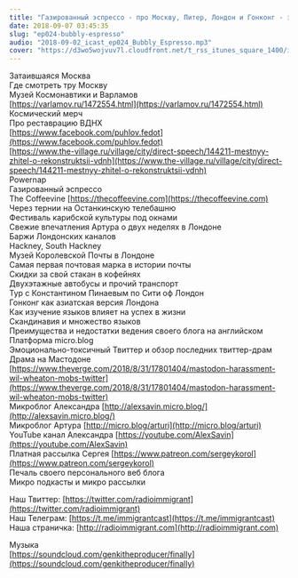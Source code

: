 ```yaml
---
title: "Газированный эспрессо - про Москву, Питер, Лондон и Гонконг - эпизод 24"
date: 2018-09-07 03:45:35
slug: "ep024-bubbly-espresso"
audio: "2018-09-02_icast_ep024_Bubbly_Espresso.mp3"
cover: "https://d3wo5wojvuv7l.cloudfront.net/t_rss_itunes_square_1400/images.spreaker.com/original/d20daaa729fc8cae11f6717f5c961b50.jpg"
---
```

Затаившаяся Москва  
Где смотреть тру Москву  
Музей Космонавтики и Варламов  
[https://varlamov.ru/1472554.html](https://varlamov.ru/1472554.html)  
Космический мерч  
Про реставрацию ВДНХ  
[https://www.facebook.com/puhlov.fedot](https://www.facebook.com/puhlov.fedot)  
[https://www.the-village.ru/village/city/direct-speech/144211-mestnyy-zhitel-o-rekonstruktsii-vdnh](https://www.the-village.ru/village/city/direct-speech/144211-mestnyy-zhitel-o-rekonstruktsii-vdnh)  
Powernap  
Газированный эспрессо  
The Coffeevine [https://thecoffeevine.com](https://thecoffeevine.com)  
Через тернии на Останкинскую телебашню  
Фестиваль карибской культуры под окнами  
Свежие впечатления Артура о двух неделях в Лондоне  
Баржи Лондонских каналов  
Hackney, South Hackney  
Музей Королевской Почты в Лондоне  
Самая первая почтовая марка в истории почты  
Скидки за свой стакан в кофейнях  
Двухэтажные автобусы и прочий транспорт  
Тур с Константином Пинаевым по Сити оф Лондон  
Гонконг как азиатская версия Лондона  
Как изучение языков влияет на успех в жизни  
Скандинавия и множество языков  
Преимущества и недостатки ведения своего блога на английском  
Платформа micro.blog  
Эмоционально-токсичный Твиттер и обзор последних твиттер-драм  
Драма на Мастодоне [https://www.theverge.com/2018/8/31/17801404/mastodon-harassment-wil-wheaton-mobs-twitter](https://www.theverge.com/2018/8/31/17801404/mastodon-harassment-wil-wheaton-mobs-twitter)  
Микроблог Александра [http://alexsavin.micro.blog/](http://alexsavin.micro.blog/)  
Микроблог Артура [http://micro.blog/arturi](http://micro.blog/arturi)  
YouTube канал Александра [https://youtube.com/AlexSavin](https://youtube.com/AlexSavin)  
Платная рассылка Сергея [https://www.patreon.com/sergeykorol](https://www.patreon.com/sergeykorol)  
Печаль своего персонального веб блога  
Микро подкасты и микро рассылки  
  
Наш Твиттер: [https://twitter.com/radioimmigrant](https://twitter.com/radioimmigrant)  
Наш Телеграм: [https://t.me/immigrantcast](https://t.me/immigrantcast)  
Наша страничка: [http://radioimmigrant.com](http://radioimmigrant.com)  
  
Музыка  
[https://soundcloud.com/genkitheproducer/finally](https://soundcloud.com/genkitheproducer/finally)
